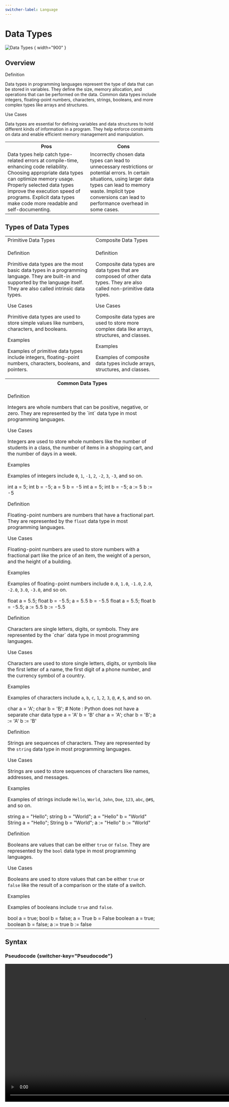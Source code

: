```yaml
---
switcher-label: Language
---
```


# Data Types

![Data Types](https://cdn.mindmajix.com/blog/images/java-03_0719.png)
{ width="900" }


## Overview

<note>
<p>Definition</p>
<p>Data types in programming languages represent the type of data that can be stored in variables. They define the size, memory allocation, and operations that can be performed on the data. Common data types include integers, floating-point numbers, characters, strings, booleans, and more complex types like arrays and structures.</p>
</note>

<tip>
<p>Use Cases</p>
<p>Data types are essential for defining variables and data structures to hold different kinds of information in a program. They help enforce constraints on data and enable efficient memory management and manipulation.</p>
</tip>

<warning>
<table>
<tr>
<th>Pros</th><th>Cons</th>
</tr>
<tr>
<td>
<deflist collapsible="true">
<def title="Type Safety">Data types help catch type-related errors at compile-time, enhancing code reliability.</def>
<def title="Memory Optimization">Choosing appropriate data types can optimize memory usage.</def>
<def title="Performance">Properly selected data types improve the execution speed of programs.</def>
<def title="Code Clarity">Explicit data types make code more readable and self-documenting.</def>
</deflist>
</td>
<td>
<deflist collapsible="true">
<def title="Type Constraints">Incorrectly chosen data types can lead to unnecessary restrictions or potential errors.</def>
<def title="Memory Overhead">In certain situations, using larger data types can lead to memory waste.</def>
<def title="Conversion Overhead">Implicit type conversions can lead to performance overhead in some cases.</def>
</deflist>
</td>
</tr>
</table>
</warning>

## Types of Data Types

<table>
<tr>
<td>Primitive Data Types</td><td>Composite Data Types</td>
</tr>
<tr>
<td>
<note>
<p>Definition</p>
<p>Primitive data types are the most basic data types in a programming language. They are built-in and supported by the language itself. They are also called intrinsic data types.</p>
</note>

<tip>
<p>Use Cases</p>
<p>Primitive data types are used to store simple values like numbers, characters, and booleans.</p>
</tip>

<tip>
<p>Examples</p>
<p>Examples of primitive data types include integers, floating-point numbers, characters, booleans, and pointers.</p>
</tip>
</td>
<td>
<note>
<p>Definition</p>
<p>Composite data types are data types that are composed of other data types. They are also called non-primitive data types.</p>
</note>

<tip>
<p>Use Cases</p>
<p>Composite data types are used to store more complex data like arrays, structures, and classes.</p>
</tip>

<tip>
<p>Examples</p>
<p>Examples of composite data types include arrays, structures, and classes.</p>
</tip>
</td>
</tr>
<tr>
<th colspan="2">
Common Data Types
</th>
</tr>
<tr>
<td colspan="2">
<deflist collapsible="true">
<def title="Integers">
<note>
<p>Definition</p>
<p>Integers are whole numbers that can be positive, negative, or zero. They are represented by the `int` data type in most programming languages.</p>
</note>

<tip>
<p>Use Cases</p>
<p>Integers are used to store whole numbers like the number of students in a class, the number of items in a shopping cart, and the number of days in a week.</p>
</tip>

<tip>
<p>Examples</p>

Examples of integers include `0`, `1`, `-1`, `2`, `-2`, `3`, `-3`, and so on.

<code-block lang="C++" switcher-key="C++">
int a = 5;
int b = -5;
</code-block>

<code-block lang="Python" switcher-key="Python">
a = 5
b = -5
</code-block>

<code-block lang="Java" switcher-key="Java">
int a = 5;
int b = -5;
</code-block>

<code-block lang="Go" switcher-key="Go">
a := 5
b := -5
</code-block>

</tip>

</def>
<def title="Floating-Point Numbers">
<note>
<p>Definition</p>

Floating-point numbers are numbers that have a fractional part. They are represented by the `float` data type in most programming languages.
</note>

<tip>
<p>Use Cases</p>
<p>Floating-point numbers are used to store numbers with a fractional part like the price of an item, the weight of a person, and the height of a building.</p>
</tip>

<tip>
<p>Examples</p>

Examples of floating-point numbers include `0.0`, `1.0`, `-1.0`, `2.0`, `-2.0`, `3.0`, `-3.0`, and so on.

<code-block lang="C++" switcher-key="C++">
float a = 5.5;
float b = -5.5;
</code-block>

<code-block lang="Python" switcher-key="Python">
a = 5.5
b = -5.5
</code-block>

<code-block lang="Java" switcher-key="Java">
float a = 5.5;
float b = -5.5;
</code-block>

<code-block lang="Go" switcher-key="Go">
a := 5.5
b := -5.5
</code-block>

</tip>
</def>
<def title="Characters">
<note>
<p>Definition</p>
<p>Characters are single letters, digits, or symbols. They are represented by the `char` data type in most programming languages.</p>
</note>

<tip>
<p>Use Cases</p>
<p>Characters are used to store single letters, digits, or symbols like the first letter of a name, the first digit of a phone number, and the currency symbol of a country.</p>
</tip>

<tip>
<p>Examples</p>

Examples of characters include `a`, `b`, `c`, `1`, `2`, `3`, `@`, `#`, `$`, and so on.

<code-block lang="C++" switcher-key="C++">
char a = 'A';
char b = 'B';
</code-block>

<code-block lang="Python" switcher-key="Python">
# Note : Python does not have a separate char data type
a = 'A'
b = 'B'
</code-block>

<code-block lang="Java" switcher-key="Java">
char a = 'A';
char b = 'B';
</code-block>

<code-block lang="Go" switcher-key="Go">
a := 'A'
b := 'B'
</code-block>

</tip>
</def>
<def title="Strings">
<note>
<p>Definition</p>

Strings are sequences of characters. They are represented by the `string` data type in most programming languages.
</note>

<tip>
<p>Use Cases</p>
<p>Strings are used to store sequences of characters like names, addresses, and messages.</p>
</tip>

<tip>
<p>Examples</p>

Examples of strings include `Hello`, `World`, `John`, `Doe`, `123`, `abc`, `@#$`, and so on.

<code-block lang="C++" switcher-key="C++">
string a = "Hello";
string b = "World";
</code-block>

<code-block lang="Python" switcher-key="Python">
a = "Hello"
b = "World"
</code-block>

<code-block lang="Java" switcher-key="Java">
String a = "Hello";
String b = "World";
</code-block>

<code-block lang="Go" switcher-key="Go">
a := "Hello"
b := "World"
</code-block>

</tip>
</def>
<def title="Booleans">
<note>
<p>Definition</p>

Booleans are values that can be either `true` or `false`. They are represented by the `bool` data type in most programming languages.
</note>

<tip>
<p>Use Cases</p>

Booleans are used to store values that can be either `true` or `false` like the result of a comparison or the state of a switch.
</tip>

<tip>
<p>Examples</p>

Examples of booleans include `true` and `false`.

<code-block lang="C++" switcher-key="C++">
bool a = true;
bool b = false;
</code-block>

<code-block lang="Python" switcher-key="Python">
a = True
b = False
</code-block>

<code-block lang="Java" switcher-key="Java">
boolean a = true;
boolean b = false;
</code-block>

<code-block lang="Go" switcher-key="Go">
a := true
b := false
</code-block>

</tip>
</def>
</deflist>
</td>
</tr>
</table>



## Syntax 

### Pseudocode {switcher-key="Pseudocode"}

<video src="https://youtu.be/p98cayTo1Go?feature=shared" width="900"  mini-player="true" />

#### Sample Pseudocode

```text
input length, width
area = length * width
print area
```

#### Output Pseudocode

```text
area
```

### C++   {switcher-key="C++"}

<video src="https://youtu.be/4fJBrditnJU?feature=shared" width="900" mini-player="true" />

#### Sample C++

```c++
// Declare variables
int length, width, area;

// Take input
cin >> length >> width;

// Calculate area
area = length * width;

// Print result
cout << area;
```

#### Output C++

The code samples above calculate the `area` of a rectangle given its length and width. The user enters the `length` and `width`, and the program performs the necessary calculations.

Assume the user enters `length = 5` and `width = 7` for all the examples.

```text
Area of the rectangle: 35
```

### Python   {switcher-key="Python"}

<video src="https://youtu.be/7zlRqvbuCGU?feature=shared" width="900" mini-player="true" />

#### Sample Python

```python
# Take input
length = int(input())
width = int(input())

# Calculate area
area = length * width

# Print result
print(area)
```

#### Output Python

The code samples above calculate the `area` of a rectangle given its length and width. The user enters the `length` and `width`, and the program performs the necessary calculations.

Assume the user enters `length = 5` and `width = 7` for all the examples.

```text
Area of the rectangle: 35.0
```

### Java   {switcher-key="Java"}

<video src="https://youtu.be/Le25I331_yU?feature=shared" width="900" mini-player="true" />

#### Sample Java

```java
import java.util.Scanner;

public class Main {
    public static void main(String[] args) {
        Scanner scanner = new Scanner(System.in);
        double length, width;
        System.out.print("Enter length: ");
        length = scanner.nextDouble();
        System.out.print("Enter width: ");
        width = scanner.nextDouble();

        double area = length * width;
        System.out.println("Area of the rectangle: " + area);
    }
}
```

#### Output Java

The code samples above calculate the `area` of a rectangle given its length and width. The user enters the `length` and `width`, and the program performs the necessary calculations.

Assume the user enters `length = 5` and `width = 7` for all the examples.

```text
Area of the rectangle: 35.0
```

### Go   {switcher-key="Go"}

<video src="https://youtu.be/pM0-CMysa_M?feature=shared" width="900" mini-player="true" />

#### Sample Go

```go
package main

import (
    "fmt"
)

func main() {
    var length, width float64

    fmt.Print("Enter length: ")
    fmt.Scan(&length)

    fmt.Print("Enter width: ")
    fmt.Scan(&width)

    area := length * width
    fmt.Println("Area of the rectangle:", area)
}
```

#### Output Go

The code samples above calculate the `area` of a rectangle given its length and width. The user enters the `length` and `width`, and the program performs the necessary calculations.

Assume the user enters `length = 5` and `width = 7` for all the examples.

```text
Area of the rectangle: 35
```


[//]: # (### Rust   {switcher-key="Rust"})

[//]: # ()
[//]: # (<video src="https://youtu.be/t047Hseyj_k?feature=shared" width="900" mini-player="true" />)

[//]: # ()
[//]: # (```rust)

[//]: # (use std::io;)

[//]: # ()
[//]: # (fn main&#40;&#41; {)

[//]: # (    let mut input = String::new&#40;&#41;;)

[//]: # (    println!&#40;"Enter length: "&#41;;)

[//]: # (    io::stdin&#40;&#41;.read_line&#40;&mut input&#41;.expect&#40;"Failed to read line"&#41;;)

[//]: # (    let length: f64 = input.trim&#40;&#41;.parse&#40;&#41;.expect&#40;"Please enter a valid number"&#41;;)

[//]: # ()
[//]: # (    input.clear&#40;&#41;;)

[//]: # (    println!&#40;"Enter width: "&#41;;)

[//]: # (    io::stdin&#40;&#41;.read_line&#40;&mut input&#41;.expect&#40;"Failed to read line"&#41;;)

[//]: # (    let width: f64 = input.trim&#40;&#41;.parse&#40;&#41;.expect&#40;"Please enter a valid number"&#41;;)

[//]: # ()
[//]: # (    let area = length * width;)

[//]: # (    println!&#40;"Area of the rectangle: {}", area&#41;;)

[//]: # (})

[//]: # (```)

[//]: # ()
[//]: # (#### Output Rust)

[//]: # ()
[//]: # (If the user enters `5` and `2` as input, the output will be:)

[//]: # ()
[//]: # (```text)

[//]: # (Area of the rectangle: 35)

[//]: # (```)












